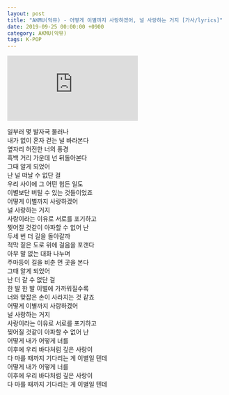 ```yaml
---
layout: post
title: "AKMU(악뮤) - 어떻게 이별까지 사랑하겠어, 널 사랑하는 거지 [가사/lyrics]"
date: 2019-09-25 00:00:00 +0900
category: AKMU(악뮤)
tags: K-POP
---
```


<div class="youtube-iframe-container iframe-16-to-9">
    <iframe src="https://www.youtube.com/embed/m3DZsBw5bnE" title="AKMU(악뮤) - 어떻게 이별까지 사랑하겠어, 널 사랑하는 거지" frameborder="0" allow="accelerometer; autoplay; clipboard-write; encrypted-media; gyroscope; picture-in-picture; web-share" allowfullscreen></iframe>
</div>

일부러 몇 발자국 물러나  
내가 없이 혼자 걷는 널 바라본다  
옆자리 허전한 너의 풍경  
흑백 거리 가운데 넌 뒤돌아본다  
그때 알게 되었어  
난 널 떠날 수 없단 걸  
우리 사이에 그 어떤 힘든 일도  
이별보단 버틸 수 있는 것들이었죠  
어떻게 이별까지 사랑하겠어  
널 사랑하는 거지  
사랑이라는 이유로 서로를 포기하고  
찢어질 것같이 아파할 수 없어 난  
두세 번 더 길을 돌아갈까  
적막 짙은 도로 위에 걸음을 포갠다  
아무 말 없는 대화 나누며  
주마등이 길을 비춘 먼 곳을 본다  
그때 알게 되었어  
난 더 갈 수 없단 걸  
한 발 한 발 이별에 가까워질수록  
너와 맞잡은 손이 사라지는 것 같죠  
어떻게 이별까지 사랑하겠어  
널 사랑하는 거지  
사랑이라는 이유로 서로를 포기하고  
찢어질 것같이 아파할 수 없어 난  
어떻게 내가 어떻게 너를  
이후에 우리 바다처럼 깊은 사랑이  
다 마를 때까지 기다리는 게 이별일 텐데  
어떻게 내가 어떻게 너를  
이후에 우리 바다처럼 깊은 사랑이  
다 마를 때까지 기다리는 게 이별일 텐데